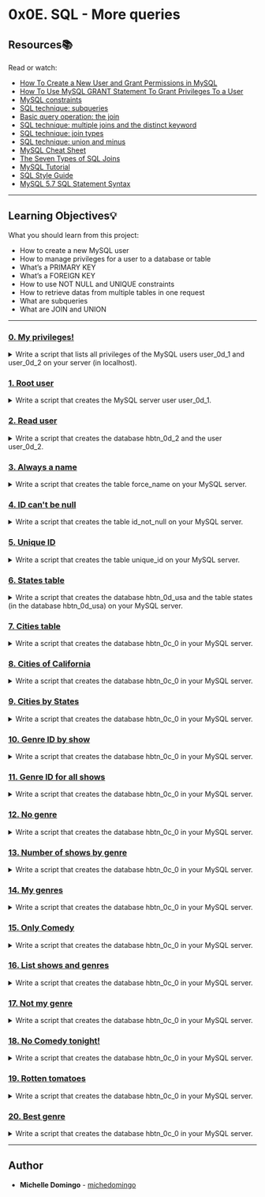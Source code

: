 # 0x0E. SQL - More queries 

## Resources:books:
Read or watch:
* [How To Create a New User and Grant Permissions in MySQL](https://intranet.hbtn.io/rltoken/u4h2MXcCQfadszlRMQy-gw)
* [How To Use MySQL GRANT Statement To Grant Privileges To a User](https://intranet.hbtn.io/rltoken/9JjDTdvflUSxwxLNfW8sPg)
* [MySQL constraints](https://intranet.hbtn.io/rltoken/u1P3WmgxehiqwcLBMlksUA)
* [SQL technique: subqueries](https://intranet.hbtn.io/rltoken/YYpPtkqFeKSCsAU4Y_y3Og)
* [Basic query operation: the join](https://intranet.hbtn.io/rltoken/npLCp3WasK0SUSUQqCF25A)
* [SQL technique: multiple joins and the distinct keyword](https://intranet.hbtn.io/rltoken/GmRLMhkY-pPvjcpzyDvmRg)
* [SQL technique: join types](https://intranet.hbtn.io/rltoken/ryjyRRN7696rJV0maP03Xw)
* [SQL technique: union and minus](https://intranet.hbtn.io/rltoken/L7Fi5w8GZG5MSdQZ19e88g)
* [MySQL Cheat Sheet](https://intranet.hbtn.io/rltoken/V9vpLbtkFwV4EZYoiz2NBA)
* [The Seven Types of SQL Joins](https://intranet.hbtn.io/rltoken/ySKSdhFeMDddea07XrDzeQ)
* [MySQL Tutorial](https://intranet.hbtn.io/rltoken/-uqP0a89xUl3SsmV_ZtxRA)
* [SQL Style Guide](https://intranet.hbtn.io/rltoken/jn4SHgwVtOJF0LQYPEIs-g)
* [MySQL 5.7 SQL Statement Syntax](https://intranet.hbtn.io/rltoken/YjNAE7DcadDbT_a7iI0sYw)

---
## Learning Objectives:bulb:
What you should learn from this project:

* How to create a new MySQL user
* How to manage privileges for a user to a database or table
* What’s a PRIMARY KEY
* What’s a FOREIGN KEY
* How to use NOT NULL and UNIQUE constraints
* How to retrieve datas from multiple tables in one request
* What are subqueries
* What are JOIN and UNION

---

### [0. My privileges!](./0-privileges.sql)
<details><summary>Write a script that lists all privileges of the MySQL users user_0d_1 and user_0d_2 on your server (in localhost).</summary><br>

* 
```

```
</details>

### [1. Root user](./1-create_user.sql)
<details><summary>Write a script that creates the MySQL server user user_0d_1.</summary><br>

*  
```

```
</details>

### [2. Read user](./2-create_read_user.sql)
<details><summary>Write a script that creates the database hbtn_0d_2 and the user user_0d_2.</summary><br>

* 
```

```
</details>

### [3. Always a name](./3-force_name.sql)
<details><summary>Write a script that creates the table force_name on your MySQL server.</summary><br>

* 
```

```
</details>

### [4. ID can't be null](./4-never_empty.sql)
<details><summary>Write a script that creates the table id_not_null on your MySQL server.</summary><br>

* 
```

```
</details>

### [5. Unique ID](./5-unique_id.sql)
<details><summary>Write a script that creates the table unique_id on your MySQL server.</summary><br>

* 
```

```
</details>

### [6. States table](./6-states.sql)
<details><summary>Write a script that creates the database hbtn_0d_usa and the table states (in the database hbtn_0d_usa) on your MySQL server.</summary><br>

* 
```

```
</details>

### [7. Cities table](./7-cities.sql)
<details><summary>Write a script that creates the database hbtn_0c_0 in your MySQL server.</summary><br>

* Write a script that creates the database hbtn_0d_usa and the table cities (in the database hbtn_0d_usa) on your MySQL server.
```

```
</details>

### [8. Cities of California](./8-cities_of_california_subquery.sql)
<details><summary>Write a script that creates the database hbtn_0c_0 in your MySQL server.</summary><br>

* Write a script that lists all the cities of California that can be found in the database hbtn_0d_usa.
```

```
</details>

### [9. Cities by States](./9-cities_by_state_join.sql)
<details><summary>Write a script that creates the database hbtn_0c_0 in your MySQL server.</summary><br>

* Write a script that lists all cities contained in the database hbtn_0d_usa.
```

```
</details>

### [10. Genre ID by show](./10-genre_id_by_show.sql)
<details><summary>Write a script that creates the database hbtn_0c_0 in your MySQL server.</summary><br>

* Import the database dump from hbtn_0d_tvshows to your MySQL server: download
```

```
</details>

### [11. Genre ID for all shows](./11-genre_id_all_shows.sql)
<details><summary>Write a script that creates the database hbtn_0c_0 in your MySQL server.</summary><br>

* Import the database dump of hbtn_0d_tvshows to your MySQL server: download (same as 10-genre_id_by_show.sql)
```

```
</details>

### [12. No genre](./12-no_genre.sql)
<details><summary>Write a script that creates the database hbtn_0c_0 in your MySQL server.</summary><br>

* Import the database dump from hbtn_0d_tvshows to your MySQL server: download (same as 11-genre_id_all_shows.sql)
```

```
</details>

### [13. Number of shows by genre](./13-count_shows_by_genre.sql)
<details><summary>Write a script that creates the database hbtn_0c_0 in your MySQL server.</summary><br>

* Import the database dump from hbtn_0d_tvshows to your MySQL server: download (same as 12-no_genre.sql)
```

```
</details>

### [14. My genres](./14-my_genres.sql)
<details><summary>Write a script that creates the database hbtn_0c_0 in your MySQL server.</summary><br>

* Import the database dump from hbtn_0d_tvshows to your MySQL server: download (same as 13-count_shows_by_genre.sql)
```

```
</details>

### [15. Only Comedy](./15-comedy_only.sql)
<details><summary>Write a script that creates the database hbtn_0c_0 in your MySQL server.</summary><br>

* Import the database dump from hbtn_0d_tvshows to your MySQL server: download (same as 14-my_genres.sql)
```

```
</details>

### [16. List shows and genres](./16-shows_by_genre.sql)
<details><summary>Write a script that creates the database hbtn_0c_0 in your MySQL server.</summary><br>

* Import the database dump from hbtn_0d_tvshows to your MySQL server: download (same as 15-comedy_only.sql)
```

```
</details>

### [17. Not my genre](./100-not_my_genres.sql)
<details><summary>Write a script that creates the database hbtn_0c_0 in your MySQL server.</summary><br>

* Import the database dump from hbtn_0d_tvshows to your MySQL server: download (same as 16-shows_by_genre.sql)
```

```
</details>

### [18. No Comedy tonight!](./101-not_a_comedy.sql)
<details><summary>Write a script that creates the database hbtn_0c_0 in your MySQL server.</summary><br>

* Import the database dump from hbtn_0d_tvshows to your MySQL server: download (same as 100-not_my_genres.sql)
```

```
</details>

### [19. Rotten tomatoes](./102-rating_shows.sql)
<details><summary>Write a script that creates the database hbtn_0c_0 in your MySQL server.</summary><br>

* Import the database hbtn_0d_tvshows_rate dump to your MySQL server: download
```

```
</details>

### [20. Best genre](./103-rating_genres.sql)
<details><summary>Write a script that creates the database hbtn_0c_0 in your MySQL server.</summary><br>

* Import the database dump from hbtn_0d_tvshows_rate to your MySQL server: download (same as 102-rating_shows.sql)
```

```
</details>

---

## Author
* **Michelle Domingo** - [michedomingo](https://github.com/michedomingo)